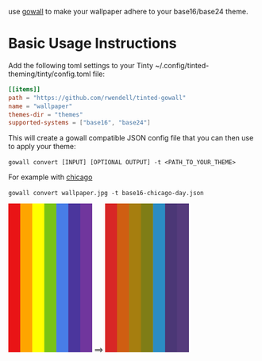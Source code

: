 use [gowall](https://github.com/Achno/gowall) to make your wallpaper adhere to your base16/base24 theme.
# Basic Usage Instructions

Add the following toml settings to your Tinty ~/.config/tinted-theming/tinty/config.toml file:

```toml
[[items]]
path = "https://github.com/rwendell/tinted-gowall"
name = "wallpaper"
themes-dir = "themes" 
supported-systems = ["base16", "base24"]
```
This will create a gowall compatible JSON config file that you can then use to apply your theme:

`gowall convert [INPUT] [OPTIONAL OUTPUT] -t <PATH_TO_YOUR_THEME>`

For example with [chicago](https://github.com/rwendell/chicago-theme)

`gowall convert wallpaper.jpg -t base16-chicago-day.json`

<span>
<img src="img/before.jpg" height="300" />
==>
<img src="img/after.jpg" height="300" />
</span>

